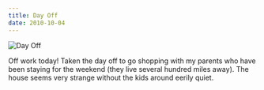 ```yaml
---
title: Day Off
date: 2010-10-04
---
```


![Day Off](https://source.unsplash.com/s9CC2SKySJM/1600x900)

Off work today! Taken the day off to go shopping with my parents who have been staying for the weekend (they live several hundred miles away). The house seems very strange without the kids around eerily quiet.